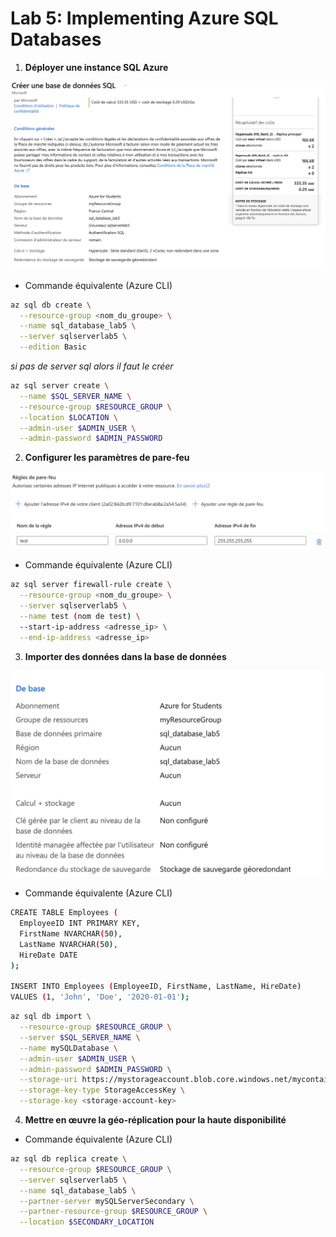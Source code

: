# Lab 5: Implementing Azure SQL Databases

1. **Déployer une instance SQL Azure**

![1.png](1.png)

- Commande équivalente (Azure CLI)
```bash
az sql db create \
  --resource-group <nom_du_groupe> \
  --name sql_database_lab5 \
  --server sqlserverlab5 \
  --edition Basic
```

*si pas de server sql alors il faut le créer*

```bash
az sql server create \
  --name $SQL_SERVER_NAME \
  --resource-group $RESOURCE_GROUP \
  --location $LOCATION \
  --admin-user $ADMIN_USER \
  --admin-password $ADMIN_PASSWORD
```

2. **Configurer les paramètres de pare-feu**

![2.png](2.png)

- Commande équivalente (Azure CLI)
```bash
az sql server firewall-rule create \
  --resource-group <nom_du_groupe> \
  --server sqlserverlab5 \
  --name test (nom de test) \
  --start-ip-address <adresse_ip> \
  --end-ip-address <adresse_ip>
```

3. **Importer des données dans la base de données**

![3.png](3.png)

- Commande équivalente (Azure CLI)
```bash
CREATE TABLE Employees (
  EmployeeID INT PRIMARY KEY,
  FirstName NVARCHAR(50),
  LastName NVARCHAR(50),
  HireDate DATE
);

INSERT INTO Employees (EmployeeID, FirstName, LastName, HireDate)
VALUES (1, 'John', 'Doe', '2020-01-01');
```

```bash
az sql db import \
  --resource-group $RESOURCE_GROUP \
  --server $SQL_SERVER_NAME \
  --name mySQLDatabase \
  --admin-user $ADMIN_USER \
  --admin-password $ADMIN_PASSWORD \
  --storage-uri https://mystorageaccount.blob.core.windows.net/mycontainer/mydb.bacpac \
  --storage-key-type StorageAccessKey \
  --storage-key <storage-account-key>
```

4. **Mettre en œuvre la géo-réplication pour la haute disponibilité**

- Commande équivalente (Azure CLI)
```bash
az sql db replica create \
  --resource-group $RESOURCE_GROUP \
  --server sqlserverlab5 \
  --name sql_database_lab5 \
  --partner-server mySQLServerSecondary \
  --partner-resource-group $RESOURCE_GROUP \
  --location $SECONDARY_LOCATION
```